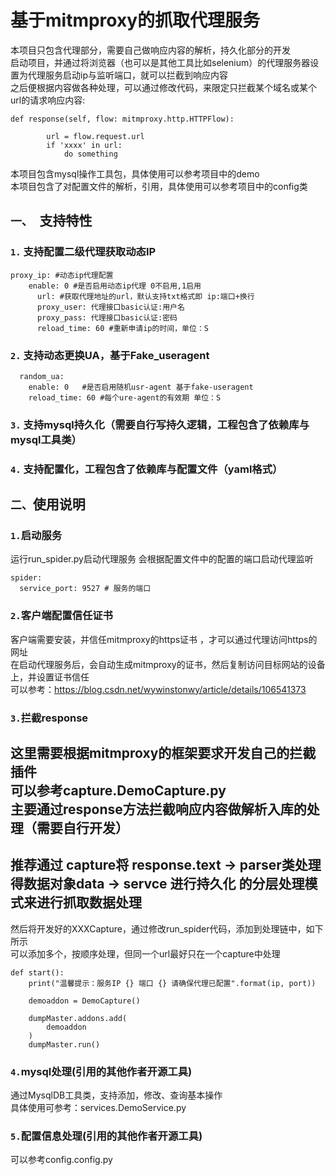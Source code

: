 
# 基于mitmproxy的抓取代理服务
本项目只包含代理部分，需要自己做响应内容的解析，持久化部分的开发  
启动项目，并通过将浏览器（也可以是其他工具比如selenium）的代理服务器设置为代理服务启动ip与监听端口，就可以拦截到响应内容  
之后便根据内容做各种处理，可以通过修改代码，来限定只拦截某个域名或某个url的请求响应内容:  
``` 
def response(self, flow: mitmproxy.http.HTTPFlow):

        url = flow.request.url
        if 'xxxx' in url:
            do something
```
本项目包含mysql操作工具包，具体使用可以参考项目中的demo  
本项目包含了对配置文件的解析，引用，具体使用可以参考项目中的config类  

## `一、 `支持特性
### `1.` 支持配置二级代理获取动态IP
```
proxy_ip: #动态ip代理配置
    enable: 0 #是否启用动态ip代理 0不启用,1启用
      url: #获取代理地址的url，默认支持txt格式即 ip:端口+换行
      proxy_user: 代理接口basic认证:用户名
      proxy_pass: 代理接口basic认证:密码
      reload_time: 60 #重新申请ip的时间，单位：S
```
### `2.` 支持动态更换UA，基于Fake_useragent
```
  random_ua:
    enable: 0   #是否启用随机usr-agent 基于fake-useragent
    reload_time: 60 #每个ure-agent的有效期 单位：S
```

### `3.` 支持mysql持久化（需要自行写持久逻辑，工程包含了依赖库与mysql工具类）

### `4.` 支持配置化，工程包含了依赖库与配置文件（yaml格式）

## `二、`使用说明
### `1.`启动服务
运行run_spider.py启动代理服务
会根据配置文件中的配置的端口启动代理监听  
```
spider:
  service_port: 9527 # 服务的端口
```
 
### `2.`客户端配置信任证书
客户端需要安装，并信任mitmproxy的https证书 ，才可以通过代理访问https的网址  
在启动代理服务后，会自动生成mitmproxy的证书，然后复制访问目标网站的设备上，并设置证书信任  
可以参考：https://blog.csdn.net/wywinstonwy/article/details/106541373  

### `3.`拦截response  
这里需要根据mitmproxy的框架要求开发自己的拦截插件  
可以参考capture.DemoCapture.py  
主要通过response方法拦截响应内容做解析入库的处理（需要自行开发）  
---
推荐通过 capture将 response.text -> parser类处理得数据对象data -> servce 进行持久化
的分层处理模式来进行抓取数据处理  
---
然后将开发好的XXXCapture，通过修改run_spider代码，添加到处理链中，如下所示  
可以添加多个，按顺序处理，但同一个url最好只在一个capture中处理  
```
def start():
    print("温馨提示：服务IP {} 端口 {} 请确保代理已配置".format(ip, port))

    demoaddon = DemoCapture()

    dumpMaster.addons.add(
        demoaddon
    )
    dumpMaster.run()
```
### `4.`mysql处理(引用的其他作者开源工具)
通过MysqlDB工具类，支持添加，修改、查询基本操作  
具体使用可参考：services.DemoService.py  

### `5.`配置信息处理(引用的其他作者开源工具)
可以参考config.config.py
